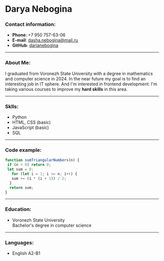 # Darya Nebogina

### **Contact information:**
* **Phone**: +7 950 757-63-06
* **E-mail**: dasha.nebogina@mail.ru
* **GitHub**: [darianebogina](https://github.com/darianebogina)

---
### **About Me:**
I graduated from Voronezh State University with a degree in mathematics and computer science in 2024. In the near future my goal is to find an interesting job in IT sphere. And I'm interested in frontend development: I'm taking various courses to improve my **hard skills** in this area.

---
### **Sklls:**
* Python
* HTML, CSS (basic)
* JavaScript (basic)
* SQL

---
### **Code example:**
```javascript
function sumTriangularNumbers(n) {
 if (n < 0) return 0;
 let sum = 0;
   for (let i = 1; i <= n; i++) {
   sum += (i * (i + 1)) / 2;
  }
  return sum;
}
```

---
### **Education:**
* Voronezh State University\
    Bachelor's degree in computer science

---
### **Languages:**
* English A2-B1

